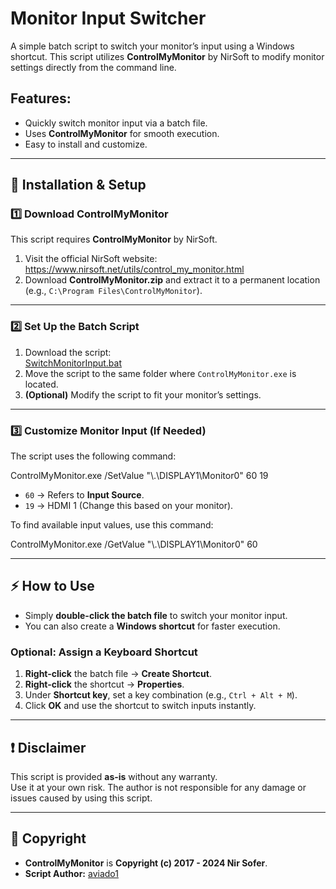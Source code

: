 # Monitor Input Switcher

A simple batch script to switch your monitor’s input using a Windows shortcut. This script utilizes **ControlMyMonitor** by NirSoft to modify monitor settings directly from the command line.

## Features:
- Quickly switch monitor input via a batch file.
- Uses **ControlMyMonitor** for smooth execution.
- Easy to install and customize.

---

## 🔧 Installation & Setup

### 1️⃣ Download ControlMyMonitor
This script requires **ControlMyMonitor** by NirSoft.

1. Visit the official NirSoft website:  
   https://www.nirsoft.net/utils/control_my_monitor.html
2. Download **ControlMyMonitor.zip** and extract it to a permanent location (e.g., `C:\Program Files\ControlMyMonitor`).

---

### 2️⃣ Set Up the Batch Script
1. Download the script:  
   [SwitchMonitorInput.bat](https://github.com/aviado1/MonitorInputSwitcher/blob/main/SwitchMonitorInput.bat)
2. Move the script to the same folder where `ControlMyMonitor.exe` is located.
3. **(Optional)** Modify the script to fit your monitor’s settings.

---

### 3️⃣ Customize Monitor Input (If Needed)
The script uses the following command:

ControlMyMonitor.exe /SetValue "\\.\DISPLAY1\Monitor0" 60 19

- `60` → Refers to **Input Source**.
- `19` → HDMI 1 (Change this based on your monitor).

To find available input values, use this command:

ControlMyMonitor.exe /GetValue "\\.\DISPLAY1\Monitor0" 60

---

## ⚡ How to Use
- Simply **double-click the batch file** to switch your monitor input.
- You can also create a **Windows shortcut** for faster execution.

### Optional: Assign a Keyboard Shortcut
1. **Right-click** the batch file → **Create Shortcut**.
2. **Right-click** the shortcut → **Properties**.
3. Under **Shortcut key**, set a key combination (e.g., `Ctrl + Alt + M`).
4. Click **OK** and use the shortcut to switch inputs instantly.

---

## ❗ Disclaimer
This script is provided **as-is** without any warranty.  
Use it at your own risk. The author is not responsible for any damage or issues caused by using this script.

---

## 📜 Copyright
- **ControlMyMonitor** is **Copyright (c) 2017 - 2024 Nir Sofer**.
- **Script Author:** [aviado1](https://github.com/aviado1)
